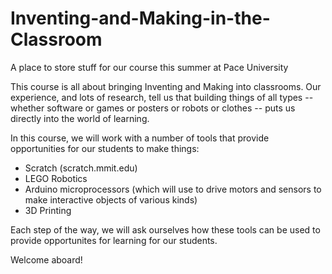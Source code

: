 Inventing-and-Making-in-the-Classroom
=====================================

A place to store stuff for our course this summer at Pace University

This course is all about bringing Inventing and Making into classrooms. Our experience, and lots of research, tell us that building things of all types -- whether software or games or posters or robots or clothes -- puts us directly into the world of learning. 

In this course, we will work with a number of tools that provide opportunities for our students to make things:
- Scratch (scratch.mmit.edu)
- LEGO Robotics 
- Arduino microprocessors (which will use to drive motors and sensors to make interactive objects of various kinds)
- 3D Printing

Each step of the way, we will ask ourselves how these tools can be used to provide opportunites for learning for our students.

Welcome aboard!
